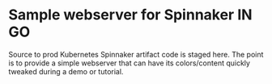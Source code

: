# Sample webserver for Spinnaker IN GO

Source to prod Kubernetes Spinnaker artifact code is staged here. The point is to provide a simple webserver that can have its colors/content quickly tweaked during a demo or tutorial.
